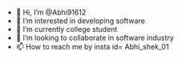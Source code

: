 - 👋 Hi, I’m @Abhi91612
- 👀 I’m interested in developing software
- 🌱 I’m currently college student
- 💞️ I’m looking to collaborate in software industry
- 📫 How to reach me by insta id= Abhi_shek_01

<!---
Abhi91612/Abhi91612 is a ✨ special ✨ repository because its `README.md` (this file) appears on your GitHub profile.
You can click the Preview link to take a look at your changes.
--->
